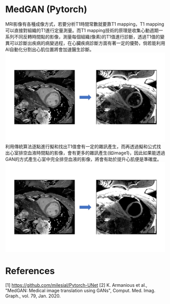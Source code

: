 # MedGAN (Pytorch)
MRI影像有各種成像方式，若要分析T1時間常數就要靠T1 mapping，T1 mapping可以直接對組織的T1進行定量測量。而T1 mapping技術的原理是收集心動週期一系列不同反轉時間點的影像，測量每個組織(像素)的T1值進行診斷，透過T1值的變異可以診斷出疾病的病變過程，在心臟疾病診斷方面有著一定的優勢，倘若能利用AI自動化分割出心肌位置將會加速醫生診斷。
![image1](https://github.com/naiyu0609/MedGAN/blob/main/jpg/tra-pass.jpg)
利用傳統算法逐點進行擬和找出T1值會有一定的雜訊產生，而再透過擬和公式找出心室排空血液時間點的影像，會有更多的雜訊產生(如image1)，因此如果能透過GAN的方式產生心室中完全排空血液的影像，將會有助於提升心肌便是準確度。
![image2](https://github.com/naiyu0609/MedGAN/blob/main/jpg/gan-pass.jpg)
# References
[1] https://github.com/milesial/Pytorch-UNet
[2] K. Armanious et al., "MedGAN: Medical image translation using GANs", Comput. Med. Imag. Graph., vol. 79, Jan. 2020.
